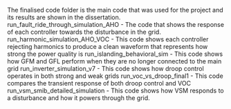 The finalised code folder is the main code that was used for the project and its results are shown in the dissertation.
run_fault_ride_through_simulation_AHO - The code that shows the response of each controller towards the disturbance in the grid.
run_harmonic_simulation_AHO_VOC - This code shows each controller rejecting harmonics to produce a clean waveform that represents how strong the power quality is
run_islanding_behavioral_sim - This code shows how GFM and GFL perform when they are no longer connected to the main grid
run_inverter_simulation_v7 - This code shows how droop control operates in both strong and weak grids
run_voc_vs_droop_final1 - This code compares the transient response of both droop control and VOC
run_vsm_smib_detailed_simulation - This code shows how VSM responds to a disturbance and how it powers through the grid.
